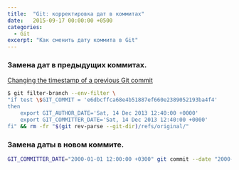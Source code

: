 ```yaml
---
title:  "Git: корректировка дат в коммитах"
date:   2015-09-17 00:00:00 +0500
categories:
  - Git
excerpt: "Как сменить дату коммита в Git"
---
```

<!-- more -->

### Замена дат в предыдущих коммитах.

[Changing the timestamp of a previous Git commit](http://eddmann.com/posts/changing-the-timestamp-of-a-previous-git-commit/)


```bash
$ git filter-branch --env-filter \
"if test \$GIT_COMMIT = 'e6dbcffca68e4b51887ef660e2389052193ba4f4'
then
    export GIT_AUTHOR_DATE='Sat, 14 Dec 2013 12:40:00 +0000'
    export GIT_COMMITTER_DATE='Sat, 14 Dec 2013 12:40:00 +0000'
fi" && rm -fr "$(git rev-parse --git-dir)/refs/original/"
```

### Замена даты в новом коммите.
```bash
GIT_COMMITTER_DATE="2000-01-01 12:00:00 +0300" git commit --date "2000-01-01 12:00:00 +0300"
```
